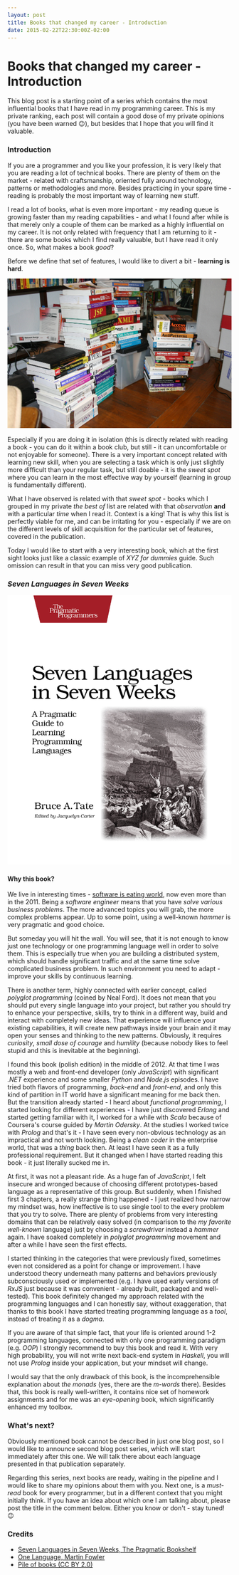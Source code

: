```yaml
---
layout: post
title: Books that changed my career - Introduction
date: 2015-02-22T22:30:00Z-02:00
---
```


# Books that changed my career - Introduction

<quote class="disclaimer">This blog post is a starting point of a series which contains the most influential books that I have read in my programming career. This is my private ranking, each post will contain a good dose of my private opinions (you have been warned :wink:), but besides that I hope that you will find it valuable.</quote>

### Introduction

If you are a programmer and you like your profession, it is very likely that you are reading a lot of technical books. There are plenty of them on the market - related with craftsmanship, oriented fully around technology, patterns or methodologies and more. Besides practicing in your spare time - reading is probably the most important way of learning new stuff.

I read a lot of books, what is even more important - my reading queue is growing faster than my reading capabilities - and what I found after while is that merely only a couple of them can be marked as a highly influential on my career. It is not only related with frequency that I am returning to it - there are some books which I find really valuable, but I have read it only once. So, what makes a book *good*?

Before we define that set of features, I would like to divert a bit - **learning is hard**.

![Learning is hard](/assets/LearningIsHard.jpg)

Especially if you are doing it in isolation (this is directly related with reading a book - you can do it within a book club, but still - it can uncomfortable or not enjoyable for someone). There is a very important concept related with learning new skill, when you are selecting a task which is only just slightly more difficult than your regular task, but still doable - it is the *sweet spot* where you can learn in the most effective way by yourself (learning in group is fundamentally different).

What I have observed is related with that *sweet spot* - books which I grouped in my private *the best of* list are related with that *observation* **and** with a particular *time* when I read it. Context is a king! That is why this list is perfectly viable for me, and can be irritating for you - especially if we are on the different levels of skill acquisition for the particular set of features, covered in the publication.

Today I would like to start with a very interesting book, which at the first sight looks just like a classic example of <i>XYZ for dummies</i> guide. Such omission can result in that you can miss very good publication.

<h3 class="center"><em>Seven Languages in Seven Weeks</em></h3>

<img alt="Seven Languages in Seven Weeks" src="/assets/SevenLanguagesInSevenWeeks.jpg" class="book" />

#### Why this book?

We live in interesting times - [software is eating world](http://www.wsj.com/articles/SB10001424053111903480904576512250915629460), now even more than in the 2011. Being a *software engineer* means that you have *solve various business problems*. The more advanced topics you will grab, the more complex problems appear. Up to some point, using a well-known *hammer* is very pragmatic and good choice.

But someday you will hit the wall. You will see, that it is not enough to know just one technology or one programming language well in order to solve them. This is especially true when you are building a distributed system, which should handle significant traffic and at the same time solve complicated business problem. In such environment you need to adapt - improve your skills by continuous learning.

There is another term, highly connected with earlier concept, called *polyglot programming* (coined by Neal Ford). It does not mean that you should put every single language into your project, but rather you should try to enhance your perspective, skills, try to think in a different way, build and interact with completely new ideas. That experience will influence your existing capabilities, it will create new pathways inside your brain and it may open your senses and thinking to the new patterns. Obviously, it requires *curiosity*, *small dose of courage* and *humility* (because nobody likes to feel stupid and this is inevitable at the beginning).

I found this book (polish edition) in the middle of 2012. At that time I was mostly a web and front-end developer (only *JavaScript*) with significant *.NET* experience and some smaller *Python* and *Node.js* episodes. I have tried both flavors of programming, *back-end* and *front-end*, and only this kind of partition in IT world have a significant meaning for me back then. But the transition already started - I heard about *functional programming*, I started looking for different experiences - I have just discovered *Erlang* and started getting familiar with it, I worked for a while with *Scala* because of Coursera's course guided by *Martin Odersky*. At the studies I worked twice with *Prolog* and that's it - I have seen every non-obvious technology as an impractical and not worth looking. Being a *clean coder* in the enterprise world, that was a *thing* back then. At least I have seen it as a fully professional requirement. But it changed when I have started reading this book - it just literally sucked me in.

At first, it was not a pleasant ride. As a huge fan of *JavaScript*, I felt insecure and wronged because of choosing different prototypes-based language as a representative of this group. But suddenly, when I finished first 3 chapters, a really strange thing happened - I just realized how narrow my mindset was, how ineffective is to use single tool to the every problem that you try to solve. There are plenty of problems from very interesting domains that can be relatively easy solved (in comparison to the *my favorite well-known* language) just by choosing a *screwdriver* instead a *hammer* again. I have soaked completely in *polyglot programming* movement and after a while I have seen the first effects.

I started thinking in the categories that were previously fixed, sometimes even not considered as a point for change or improvement. I have understood theory underneath many patterns and behaviors previously subconsciously used or implemented (e.g. I have used early versions of *RxJS* just because it was convenient - already built, packaged and well-tested). This book definitely changed my approach related with the programming languages and I can honestly say, without exaggeration, that thanks to this book I have started treating programming language as a *tool*, instead of treating it as a *dogma*.

If you are aware of that simple fact, that your life is oriented around 1-2 programming languages, connected with only one programming paradigm (e.g. *OOP*) I strongly recommend to buy this book and read it. With very high probability, you will not write next back-end system in *Haskell*, you will not use *Prolog* inside your application, but your mindset will change.

I would say that the only drawback of this book, is the incomprehensible explanation about *the monads* (yes, there are the *m-words* there). Besides that, this book is really well-written, it contains nice set of homework assignments and for me was an *eye-opening* book, which significantly enhanced my toolbox.

### What's next?

Obviously mentioned book cannot be described in just one blog post, so I would like to announce second blog post series, which will start immediately after this one. We will talk there about each language presented in that publication separately.

Regarding this series, next books are ready, waiting in the pipeline and I would like to share my opinions about them with you. Next one, is a *must-read* book for every programmer, but in a different context that you might initially think. If you have an idea about which one I am talking about, please post the title in the comment below. Either you know or don't - stay tuned! :wink:

### Credits

- [Seven Languages in Seven Weeks, The Pragmatic Bookshelf](https://pragprog.com/book/btlang/seven-languages-in-seven-weeks)
- [One Language, Martin Fowler](http://martinfowler.com/bliki/OneLanguage.html)
- [Pile of books (CC BY 2.0)](https://www.flickr.com/photos/cote/94256599/in/photolist-9k6cM-nMfaY2-nMxn12-4Wyyg-pPzTdM-f4fhb-ojhTc-9PY9Uk-9PYaxc-qQb56p-qhZZ5T-9vpW4P-qaQqEc-nerTPS-ngcZsg-3WzyA-7Hxgmw-5EyP2b-mZXyzn-h5bQ9g-eCod2H-dAgeQa-q6Vgj-q6Ver-4vQgFr-cHPbL-9Q1ZxL-ngcXRS-dAmHEY-dAmHJj-tGzJq-9Q22fh-cToBD3-G4y8C-4TyQRZ-dAgeAT-dAmHpU-dAmHum-dAgeqD-dAgewk-dAmGXL-dAgeia-9aagv6-9PY9v2-4qcY6P-efwp43-efqE1K-efqEdg-efqDPH-efwoWq)
